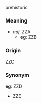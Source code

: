 prehistoric
### Meaning
+ _adj_: ZZA
    + __eg__: ZZB

### Origin

ZZC

### Synonym

__eg__: ZZD

+ ZZE



